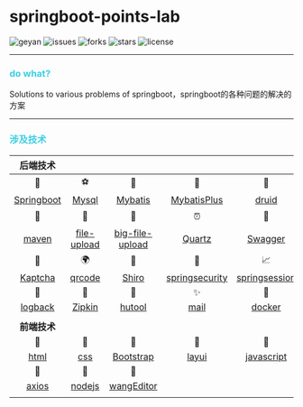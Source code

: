 # **springboot-points-lab**
![geyan](https://img.shields.io/badge/%E6%9C%80%E5%85%89%E9%98%B4-%E8%B9%89%E8%B7%8E%E9%94%99%EF%BC%8C%E6%B6%88%E7%A3%A8%E8%BF%87%EF%BC%8C%E6%9C%80%E6%98%AF%E5%85%89%E9%98%B4%E5%8C%96%E6%B5%AE%E6%B2%AB-blue) ![issues](https://img.shields.io/github/issues/prayjourney/springboot-points-lab) ![forks](https://img.shields.io/github/forks/prayjourney/springboot-points-lab) ![stars](https://img.shields.io/github/stars/prayjourney/springboot-points-lab) ![license](https://img.shields.io/github/license/prayjourney/springboot-points-lab)

---


### <font color="39CEE2">do what?</font>

Solutions to various problems of springboot，springboot的各种问题的解决的方案



---
### <font color="39CEE2">涉及技术</font>

|       **后端技术**        |                             |                                 |                                   |                                 |                     |                                 |
| :----: | :----: | :----: | :----: | :----: | :----: | :----: |
| 🍅 |   ⚽   |  🌷  |   🎃   |  🎡  |   ✨   |   📚   |
| [Springboot](#Springboot) | [Mysql](#Mysql) | [Mybatis](#Mybatis) | [MybatisPlus](#MybatisPlus) | [druid](#druid) | [MongoDb](#MongoDb) | [Redis](#Redis) |
| 👕 | 🧸 | 🏹 | ⏰ | 🏀 | ⚾ | 🧣 |
| [maven](#maven) | [file-upload](#file-upload) | [big-file-upload](#file-upload) | [Quartz](#Quartz) | [Swagger](#Swagger) | [Knife4j](#Knife4j) | [thread-pool](#thread-pool) |
|   📐   |  🌍 | 🎯 | 🎱  |   📈   |   🎆  | 🚀 |
|[Kaptcha](#Kaptcha) | [qrcode](#qrcode) | [Shiro](#Shiro) | [springsecurity](#springsecurity) | [springsession](#springsession) | [jwt](#jwt) |[ElasticSearch](#ElasticSearch)|
|📄 | 🎁 | 🔨 | ✨ | 🐋 | 🐾 ||
|[logback](#logback) | [Zipkin](#Zipkin) | [hutool](#hutool) | [mail](#mail) | [docker](#docker)  | [thinjar](#thinjar) ||
| |  |  |  |  | ||
|**前端技术** |  |  |  |  | ||
|🥨 | 🥯 | 🍇 | 🍝 | 🥣 | 🥫 |🎫|
|[html](#html) | [css](#css) | [Bootstrap](#Bootstrap) | [layui](#layui) | [javascript](#javascript) | [jQuery](#jQuery) |[Vue2](#Vue2)|
|🍌 | 🥡 | 🎠 |  |  |  ||
|[axios](#axios) | [nodejs](#nodejs) | [wangEditor](#wangEditor) |  |  |  ||
| |  |  | | | ||

